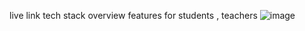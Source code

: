 live link 
 tech stack 
 overview
features for students , teachers
![image](https://github.com/habi-navitha/dashboard/assets/141555190/f548ff93-055b-427c-86af-8a26548918ec)

